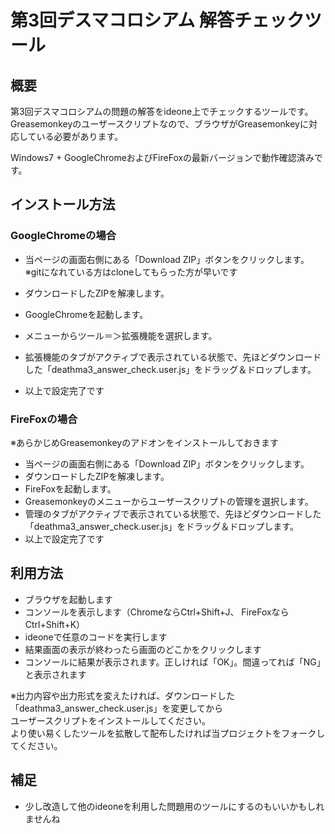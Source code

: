 # 第3回デスマコロシアム 解答チェックツール

## 概要
第3回デスマコロシアムの問題の解答をideone上でチェックするツールです。  
Greasemonkeyのユーザースクリプトなので、ブラウザがGreasemonkeyに対応している必要があります。  

Windows7 + GoogleChromeおよびFireFoxの最新バージョンで動作確認済みです。  

## インストール方法
### GoogleChromeの場合
* 当ページの画面右側にある「Download ZIP」ボタンをクリックします。  
  ※gitになれている方はcloneしてもらった方が早いです

* ダウンロードしたZIPを解凍します。
* GoogleChromeを起動します。
* メニューからツール＝＞拡張機能を選択します。
* 拡張機能のタブがアクティブで表示されている状態で、先ほどダウンロードした「deathma3_answer_check.user.js」をドラッグ＆ドロップします。
* 以上で設定完了です

### FireFoxの場合
※あらかじめGreasemonkeyのアドオンをインストールしておきます

* 当ページの画面右側にある「Download ZIP」ボタンをクリックします。
* ダウンロードしたZIPを解凍します。
* FireFoxを起動します。
* Greasemonkeyのメニューからユーザースクリプトの管理を選択します。
* 管理のタブがアクティブで表示されている状態で、先ほどダウンロードした「deathma3_answer_check.user.js」をドラッグ＆ドロップします。
* 以上で設定完了です

## 利用方法
* ブラウザを起動します
* コンソールを表示します（ChromeならCtrl+Shift+J、 FireFoxならCtrl+Shift+K）
* ideoneで任意のコードを実行します
* 結果画面の表示が終わったら画面のどこかをクリックします
* コンソールに結果が表示されます。正しければ「OK」。間違ってれば「NG」と表示されます

※出力内容や出力形式を変えたければ、ダウンロードした「deathma3_answer_check.user.js」を変更してから  
ユーザースクリプトをインストールしてください。  
より使い易くしたツールを拡散して配布したければ当プロジェクトをフォークしてください。

## 補足
* 少し改造して他のideoneを利用した問題用のツールにするのもいいかもしれませんね
